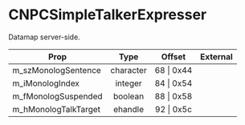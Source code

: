 # CNPCSimpleTalkerExpresser
Datamap server-side.

|Prop|Type|Offset|External|
|---|:-:|:-:|--:|
|m_szMonologSentence|character|68 \| 0x44||
|m_iMonologIndex|integer|84 \| 0x54||
|m_fMonologSuspended|boolean|88 \| 0x58||
|m_hMonologTalkTarget|ehandle|92 \| 0x5c||
